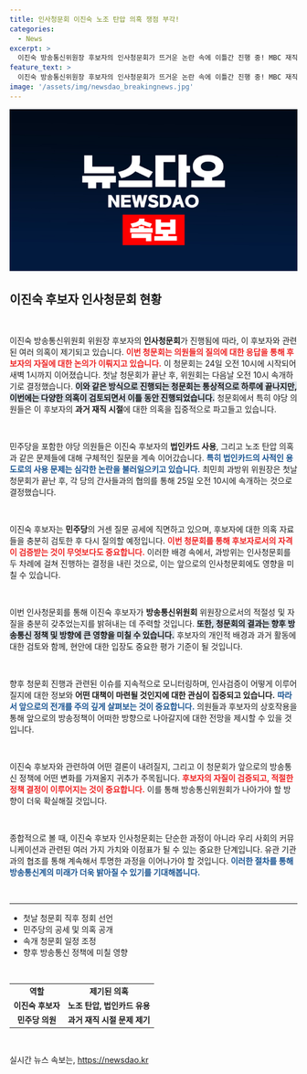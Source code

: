 ```yaml
---
title: 인사청문회 이진숙 노조 탄압 의혹 쟁점 부각!
categories:
  - News
excerpt: >
  이진숙 방송통신위원장 후보자의 인사청문회가 뜨거운 논란 속에 이틀간 진행 중! MBC 재직 시절 의혹들, 과방위 의원들의 정면 도전이 예고된 가운데, 후속 질의에 관심이 집중된다!
feature_text: >
  이진숙 방송통신위원장 후보자의 인사청문회가 뜨거운 논란 속에 이틀간 진행 중! MBC 재직 시절 의혹들, 과방위 의원들의 정면 도전이 예고된 가운데, 후속 질의에 관심이 집중된다!
image: '/assets/img/newsdao_breakingnews.jpg'
---
```


<p><img src="/assets/img/newsdao_breakingnews.jpg" alt="pcversion 속보" /></p>

<h2 data-ke-size="size26">이진숙 후보자 인사청문회 현황</h2>

<p data-ke-size="size16">&nbsp;</p>

<p>이진숙 방송통신위원회 위원장 후보자의 <b>인사청문회</b>가 진행됨에 따라, 이 후보자와 관련된 여러 의혹이 제기되고 있습니다. <b><span style="color: #ee2323;">이번 청문회는 의원들의 질의에 대한 응답을 통해 후보자의 자질에 대한 논의가 이뤄지고 있습니다.</span></b> 이 청문회는 24일 오전 10시에 시작되어 새벽 1시까지 이어졌습니다. 첫날 청문회가 끝난 후, 위원회는 다음날 오전 10시 속개하기로 결정했습니다. <b><span style="background-color: #21538527;">이와 같은 방식으로 진행되는 청문회는 통상적으로 하루에 끝나지만, 이번에는 다양한 의혹이 검토되면서 이틀 동안 진행되었습니다.</span></b> 청문회에서 특히 야당 의원들은 이 후보자의 <b>과거 재직 시절</b>에 대한 의혹을 집중적으로 파고들고 있습니다. </p>

<p data-ke-size="size16">&nbsp;</p>

<p>민주당을 포함한 야당 의원들은 이진숙 후보자의 <b>법인카드 사용</b>, 그리고 노조 탄압 의혹과 같은 문제들에 대해 구체적인 질문을 계속 이어갔습니다. <b><span style="color: #1a5490;">특히 법인카드의 사적인 용도로의 사용 문제는 심각한 논란을 불러일으키고 있습니다.</span></b> 최민희 과방위 위원장은 첫날 청문회가 끝난 후, 각 당의 간사들과의 협의를 통해 25일 오전 10시에 속개하는 것으로 결정했습니다. </p>

<p data-ke-size="size16">&nbsp;</p>

<p>이진숙 후보자는 <b>민주당</b>의 거센 질문 공세에 직면하고 있으며, 후보자에 대한 의혹 자료들을 충분히 검토한 후 다시 질의할 예정입니다. <b><span style="color: #ee2323;">이번 청문회를 통해 후보자로서의 자격이 검증받는 것이 무엇보다도 중요합니다.</span></b> 이러한 배경 속에서, 과방위는 인사청문회를 두 차례에 걸쳐 진행하는 결정을 내린 것으로, 이는 앞으로의 인사청문회에도 영향을 미칠 수 있습니다.</p>

<p data-ke-size="size16">&nbsp;</p>

<p>이번 인사청문회를 통해 이진숙 후보자가 <b>방송통신위원회</b> 위원장으로서의 적절성 및 자질을 충분히 갖추었는지를 밝혀내는 데 주력할 것입니다. <b><span style="background-color: #21538527;">또한, 청문회의 결과는 향후 방송통신 정책 및 방향에 큰 영향을 미칠 수 있습니다.</span></b> 후보자의 개인적 배경과 과거 활동에 대한 검토와 함께, 현안에 대한 입장도 중요한 평가 기준이 될 것입니다. </p>

<p data-ke-size="size16">&nbsp;</p>

<p>향후 청문회 진행과 관련된 이슈를 지속적으로 모니터링하며, 인사검증이 어떻게 이루어질지에 대한 정보와 <b>어떤 대책이 마련될 것인지에 대한 관심이 집중되고 있습니다.</b> <b><span style="color: #1a5490;">따라서 앞으로의 전개를 주의 깊게 살펴보는 것이 중요합니다.</span></b> 의원들과 후보자의 상호작용을 통해 앞으로의 방송정책이 어떠한 방향으로 나아갈지에 대한 전망을 제시할 수 있을 것입니다.</p>

<p data-ke-size="size16">&nbsp;</p>

<p>이진숙 후보자와 관련하여 어떤 결론이 내려질지, 그리고 이 청문회가 앞으로의 방송통신 정책에 어떤 변화를 가져올지 귀추가 주목됩니다. <b><span style="color: #ee2323;">후보자의 자질이 검증되고, 적절한 정책 결정이 이루어지는 것이 중요합니다.</span></b> 이를 통해 방송통신위원회가 나아가야 할 방향이 더욱 확실해질 것입니다. </p>

<p data-ke-size="size16">&nbsp;</p>

<p>종합적으로 볼 때, 이진숙 후보자 인사청문회는 단순한 과정이 아니라 우리 사회의 커뮤니케이션과 관련된 여러 가지 가치와 이정표가 될 수 있는 중요한 단계입니다. 유관 기관과의 협조를 통해 계속해서 투명한 과정을 이어나가야 할 것입니다. <b><span style="color: #1a5490;">이러한 절차를 통해 방송통신계의 미래가 더욱 밝아질 수 있기를 기대해봅니다.</span></b> </p>

<p data-ke-size="size16">&nbsp;</p>

<hr /> 

<ul>
<li>첫날 청문회 직후 정회 선언</li>
<li>민주당의 공세 및 의혹 공개</li>
<li>속개 청문회 일정 조정</li>
<li>향후 방송통신 정책에 미칠 영향</li>
</ul>

<p data-ke-size="size16">&nbsp;</p>

<table>
<tr>
<td style="text-align: center; height: 17px;"><b>역할</b></td>
<td style="text-align: center; height: 17px;"><b>제기된 의혹</b></td>
</tr>
<tr>
<td style="text-align: center; height: 17px;"><b>이진숙 후보자</b></td>
<td style="text-align: center; height: 17px;"><b>노조 탄압, 법인카드 유용</b></td>
</tr>
<tr>
<td style="text-align: center; height: 17px;"><b>민주당 의원</b></td>
<td style="text-align: center; height: 17px;"><b>과거 재직 시절 문제 제기</b></td>
</tr>
</table>

<p data-ke-size="size16">&nbsp;</p>
실시간 뉴스 속보는, <a href="https://newsdao.kr" rel="dofollow">https://newsdao.kr</a>


